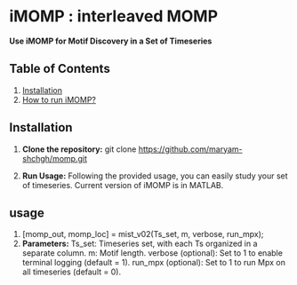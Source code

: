 # iMOMP : interleaved MOMP 

**Use iMOMP for Motif Discovery in a Set of Timeseries**

## Table of Contents
1. [Installation](#installation)
2. [How to run iMOMP?](#usage)

## Installation

1. **Clone the repository:**
   git clone https://github.com/maryam-shchgh/momp.git

2. **Run Usage:**
   Following the provided usage, you can easily study your set of timeseries.
   Current version of iMOMP is in MATLAB.

## usage
1. [momp_out, momp_loc] = mist_v02(Ts_set, m, verbose, run_mpx);
2. **Parameters:**
   Ts_set: Timeseries set, with each Ts organized in a separate column.
   m: Motif length.
   verbose (optional): Set to 1 to enable terminal logging (default = 1).
   run_mpx (optional): Set to 1 to run Mpx on all timeseries (default = 0).
